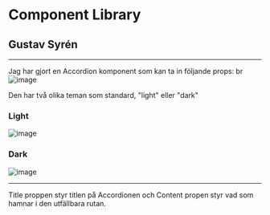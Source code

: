 # Component Library
## Gustav Syrén

---

Jag har gjort en Accordion komponent som kan ta in följande props: br
![image](https://github.com/Deave7/gustav-component/assets/136354455/c9be0200-7bf3-4669-be55-c753ae2637ce)

Den har två olika teman som standard, "light" eller "dark"

### Light
![image](https://github.com/Deave7/gustav-component/assets/136354455/ab048aba-4f5e-4264-8492-15e2541e44ce)

### Dark

![image](https://github.com/Deave7/gustav-component/assets/136354455/9f64d883-746f-408a-9200-d60608e9e7d8)

---

Title proppen styr titlen på Accordionen och Content propen styr vad som hamnar i den utfällbara rutan. 



